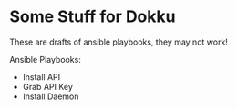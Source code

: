 # Some Stuff for Dokku

These are drafts of ansible playbooks, they may not work!

Ansible Playbooks:

- Install API
- Grab API Key
- Install Daemon
